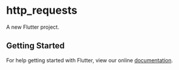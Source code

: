 # http_requests

A new Flutter project.

## Getting Started

For help getting started with Flutter, view our online
[documentation](https://flutter.io/).
